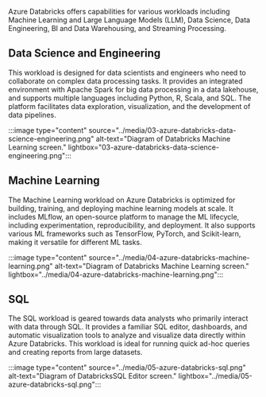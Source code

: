 Azure Databricks offers capabilities for various workloads including Machine Learning and Large Language Models (LLM), Data Science, Data Engineering, BI and Data Warehousing, and Streaming Processing.

## Data Science and Engineering

This workload is designed for data scientists and engineers who need to collaborate on complex data processing tasks. It provides an integrated environment with Apache Spark for big data processing in a data lakehouse, and supports multiple languages including Python, R, Scala, and SQL. The platform facilitates data exploration, visualization, and the development of data pipelines.

:::image type="content" source="../media/03-azure-databricks-data-science-engineering.png" alt-text="Diagram of Databricks Machine Learning screen." lightbox="03-azure-databricks-data-science-engineering.png":::

## Machine Learning

The Machine Learning workload on Azure Databricks is optimized for building, training, and deploying machine learning models at scale. It includes MLflow, an open-source platform to manage the ML lifecycle, including experimentation, reproducibility, and deployment. It also supports various ML frameworks such as TensorFlow, PyTorch, and Scikit-learn, making it versatile for different ML tasks.

:::image type="content" source="../media/04-azure-databricks-machine-learning.png" alt-text="Diagram of Databricks Machine Learning screen." lightbox="../media/04-azure-databricks-machine-learning.png":::

## SQL

The SQL workload is geared towards data analysts who primarily interact with data through SQL. It provides a familiar SQL editor, dashboards, and automatic visualization tools to analyze and visualize data directly within Azure Databricks. This workload is ideal for running quick ad-hoc queries and creating reports from large datasets.

:::image type="content" source="../media/05-azure-databricks-sql.png" alt-text="Diagram of DatabricksSQL Editor screen." lightbox="../media/05-azure-databricks-sql.png":::
